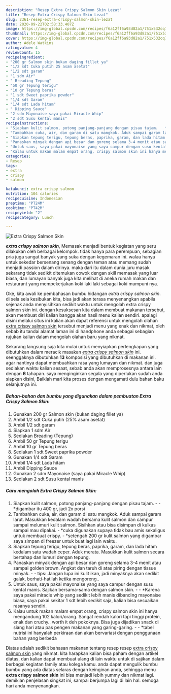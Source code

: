 ```yaml
---
description: "Resep Extra Crispy Salmon Skin Lezat"
title: "Resep Extra Crispy Salmon Skin Lezat"
slug: 2361-resep-extra-crispy-salmon-skin-lezat
date: 2020-09-22T02:58:33.407Z
image: https://img-global.cpcdn.com/recipes/f6a12ff6a93d82a1/751x532cq70/extra-crispy-salmon-skin-foto-resep-utama.jpg
thumbnail: https://img-global.cpcdn.com/recipes/f6a12ff6a93d82a1/751x532cq70/extra-crispy-salmon-skin-foto-resep-utama.jpg
cover: https://img-global.cpcdn.com/recipes/f6a12ff6a93d82a1/751x532cq70/extra-crispy-salmon-skin-foto-resep-utama.jpg
author: Adele Watkins
ratingvalue: 4
reviewcount: 15
recipeingredient:
- "200 gr Salmon skin bukan daging fillet ya"
- "1/2 sdt Cuka putih 25 asam asetat"
- "1/2 sdt garam"
- "1 sdm Air"
- " Breading Tepung"
- "50 gr Tepung terigu"
- "10 gr Tepung beras"
- "1 sdt Sweet paprika powder"
- "1/4 sdt Garam"
- "1/4 sdt Lada hitam"
- " Dipping Sauce"
- "2 sdm Mayonaise saya pakai Miracle Whip"
- "2 sdt Susu kental manis"
recipeinstructions:
- "Siapkan kulit salmon, potong panjang-panjang dengan pisau tajam.   *digambar itu 400 gr, jadi 2x porsi"
- "Tambahkan cuka, air, dan garam di satu mangkok. Aduk sampai garam larut. Masukkan kedalam wadah bersama kulit salmon dan campur sampai melumuri kulit salmon. Sisihkan atau bisa disimpan di kulkas sampai mau dipakai.  *cuka digunakan supaya tidak bau amis sekaligus untuk membuat crispy. *setengah 200 gr kulit salmon yang digambar saya simpan di freezer untuk buat lagi lain waktu."
- "Siapkan tepung terigu, tepung beras, paprika, garam, dan lada hitam kedalam satu wadah ceper. Aduk merata. Masukkan kulit salmon secara bertahap dan lumuri dengan tepung."
- "Panaskan minyak dengan api besar dan goreng selama 3-4 menit atau sampai golden brown. Angkat dan taruh di atas piring dengan tissue minyak.  tips: Jangan lupa ini kulit ikan, jadi minyaknya akan sedikit galak, berhati-hatilah ketika mengoreng.."
- "Untuk saus, saya pakai mayonaise yang saya campur dengan susu kental manis. Sajikan bersama-sama dengan salmon skin.  *Karena saya pakai miracle whip yang sedikit lebih manis dibanding mayonaise biasa, saya pakai sekitar 1 sdt lebih sedikit saja, kalian bisa sesuaikan rasanya sendiri."
- "Kalau untuk makan malam empat orang, crispy salmon skin ini hanya mengandung 102 kalori/orang. Sangat rendah kalori tapi tinggi protein, enak dan cruchy.. worth it deh pokoknya. Bisa juga dijadikan snack di siang hari atau pas pengen makanan yang garing-garing.  *tabel nutrisi ini hanyalah perkiraan dan akan bervariasi dengan penggunaan bahan yang berbeda"
categories:
- Resep
tags:
- extra
- crispy
- salmon

katakunci: extra crispy salmon 
nutrition: 104 calories
recipecuisine: Indonesian
preptime: "PT24M"
cooktime: "PT42M"
recipeyield: "2"
recipecategory: Lunch

---
```



![Extra Crispy Salmon Skin](https://img-global.cpcdn.com/recipes/f6a12ff6a93d82a1/751x532cq70/extra-crispy-salmon-skin-foto-resep-utama.jpg)

<b><i>extra crispy salmon skin</i></b>, Memasak menjadi bentuk kegiatan yang seru dilakukan oleh berbagai kelompok. tidak hanya para perempuan, sebagian pria juga sangat banyak yang suka dengan kegemaran ini. walau hanya untuk sekedar bersenang senang dengan teman atau memang sudah menjadi passion dalam dirinya. maka dari itu dalam dunia juru masak sekarang tidak sedikit ditemukan cowok dengan skill memasak yang luar biasa, dan lumayan banyak juga kita melihat di aneka rumah makan dan restaurant yang mempekerjakan koki laki laki sebagai koki mumpuni nya.

Oke, kita awali ke pembahasan bumbu hidangan <i>extra crispy salmon skin</i>. di sela sela kesibukan kita, bisa jadi akan terasa menyenangkan apabila sejenak anda menyisihkan sedikit waktu untuk mengolah extra crispy salmon skin ini. dengan kesuksesan kita dalam membuat makanan tersebut, akan membuat diri kalian bangga akan hasil menu kalian sendiri. apalagi disini melalui situs ini kalian akan dapat referensi untuk mengolah olahan <u>extra crispy salmon skin</u> tersebut menjadi menu yang enak dan nikmat, oleh sebab itu tandai alamat laman ini di handphone anda sebagai sebagian rujukan kalian dalam mengolah olahan baru yang nikmat.




Sekarang langsung saja kita mulai untuk menyiapkan perlengkapan yang dibutuhkan dalam meracik masakan <u><i>extra crispy salmon skin</i></u> ini. seenggaknya dibutuhkan <b>13</b> komposisi yang dibutuhkan di makanan ini. agar nantinya dapat membuahkan rasa yang lumayan dan nikmat. dan juga sediakan waktu kalian sesaat, sebab anda akan memprosesnya antara lain dengan <b>6</b> tahapan. saya menginginkan segala yang diperlukan sudah anda siapkan disini, Baiklah mari kita proses dengan mengamati dulu bahan baku selanjutnya ini.

<!--inarticleads1-->

##### Bahan-bahan dan bumbu yang digunakan dalam pembuatan Extra Crispy Salmon Skin:

1. Gunakan 200 gr Salmon skin (bukan daging fillet ya)
1. Ambil 1/2 sdt Cuka putih (25% asam asetat)
1. Ambil 1/2 sdt garam
1. Siapkan 1 sdm Air
1. Sediakan  Breading (Tepung)
1. Ambil 50 gr Tepung terigu
1. Ambil 10 gr Tepung beras
1. Sediakan 1 sdt Sweet paprika powder
1. Gunakan 1/4 sdt Garam
1. Ambil 1/4 sdt Lada hitam
1. Ambil  Dipping Sauce
1. Gunakan 2 sdm Mayonaise (saya pakai Miracle Whip)
1. Sediakan 2 sdt Susu kental manis




<!--inarticleads2-->

##### Cara mengolah Extra Crispy Salmon Skin:

1. Siapkan kulit salmon, potong panjang-panjang dengan pisau tajam.  -  - *digambar itu 400 gr, jadi 2x porsi
1. Tambahkan cuka, air, dan garam di satu mangkok. Aduk sampai garam larut. Masukkan kedalam wadah bersama kulit salmon dan campur sampai melumuri kulit salmon. Sisihkan atau bisa disimpan di kulkas sampai mau dipakai.  - *cuka digunakan supaya tidak bau amis sekaligus untuk membuat crispy. - *setengah 200 gr kulit salmon yang digambar saya simpan di freezer untuk buat lagi lain waktu.
1. Siapkan tepung terigu, tepung beras, paprika, garam, dan lada hitam kedalam satu wadah ceper. Aduk merata. Masukkan kulit salmon secara bertahap dan lumuri dengan tepung.
1. Panaskan minyak dengan api besar dan goreng selama 3-4 menit atau sampai golden brown. Angkat dan taruh di atas piring dengan tissue minyak. -  - tips: Jangan lupa ini kulit ikan, jadi minyaknya akan sedikit galak, berhati-hatilah ketika mengoreng..
1. Untuk saus, saya pakai mayonaise yang saya campur dengan susu kental manis. Sajikan bersama-sama dengan salmon skin. -  - *Karena saya pakai miracle whip yang sedikit lebih manis dibanding mayonaise biasa, saya pakai sekitar 1 sdt lebih sedikit saja, kalian bisa sesuaikan rasanya sendiri.
1. Kalau untuk makan malam empat orang, crispy salmon skin ini hanya mengandung 102 kalori/orang. Sangat rendah kalori tapi tinggi protein, enak dan cruchy.. worth it deh pokoknya. Bisa juga dijadikan snack di siang hari atau pas pengen makanan yang garing-garing. -  - *tabel nutrisi ini hanyalah perkiraan dan akan bervariasi dengan penggunaan bahan yang berbeda




Diatas adalah sedikit bahasan makanan tentang resep resep <u>extra crispy salmon skin</u> yang nikmat. kita harapkan kalian bisa paham dengan artikel diatas, dan kalian dapat membuat ulang di lain waktu untuk di sajikan dalam berbagai kegiatan family atau kolega kamu. anda dapat mengulik bumbu bumbu yang ada diatas selaras dengan keinginan anda, sehingga menu <b>extra crispy salmon skin</b> ini bisa menjadi lebih yummy dan nikmat lagi. demikian penjelasan singkat ini, sampai berjumpa lagi di lain hal. semoga hari anda menyenangkan.
